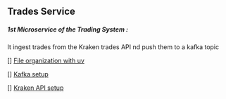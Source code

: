 ## Trades Service

##### 1st Microservice of the Trading System :

It ingest trades from the Kraken trades API nd push them to a kafka topic

[] [File organization with uv](https://docs.astral.sh/uv/guides/project-structure/)

[] [Kafka setup](https://docs.astral.sh/uv/guides/kafka/)

[] [Kraken API setup](https://docs.astral.sh/uv/guides/http-client/)
